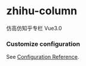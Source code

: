 # zhihu-column
仿高仿知乎专栏 Vue3.0

### Customize configuration
See [Configuration Reference](https://cli.vuejs.org/config/).
